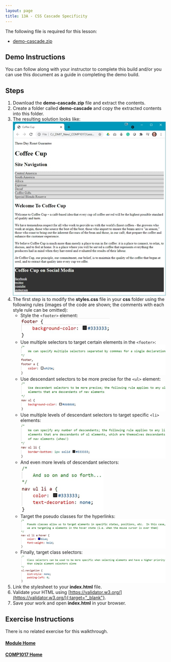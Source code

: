 ```yaml
---
layout: page
title: 13A - CSS Cascade Specificity
---
```

The following file is required for this lesson:

* [demo-cascade.zip](files/demo-cascade.zip)

## Demo Instructions
You can follow along with your instructor to complete this build and/or you can use this document as a guide in completing the demo build.

## Steps
1. Download the **demo-cascade.zip** file and extract the contents.
2. Create a folder called **demo-cascade** and copy the extracted contents into this folder.
3. The resulting solution looks like:<br>
![cascade-final.jpg](files/cascade-final.jpg)
4. The first step is to modify the **styles.css** file in your **css** folder using the following rules (images of the code are shown; the comments with each style rule can be omitted):
    *  Style the `<footer>` element:<br>
        <img src="files/css-styles-a.jpg" alt="footer element">
    *  Use multiple selectors to target certain elements in the `<footer>`:<br>
        <img src="files/css-styles-b.jpg" alt="footer elements">
    *  Use descendant selectors to be more precise for the `<ul>` element:<br>
        <img src="files/css-styles-c.jpg" alt="ul element">
    *  Use multiple levels of descendant selectors to target specific `<li>` elements:<br>
        <img src="files/css-styles-d.jpg" alt="ul element">
    *  And even more levels of descendant selectors:<br>
        <img src="files/css-styles-e.jpg" alt="ul element">
    *  Target the pseudo classes for the hyperlinks:<br>
        <img src="files/css-styles-f.jpg" alt="hyperlinks">
    *  Finally, target class selectors:<br>
        <img src="files/css-styles-g.jpg" alt="class selectors">
5.	Link the stylesheet to your **index.html** file.
6.	Validate your HTML using [https://validator.w3.org/](https://validator.w3.org/){:target="_blank"}.
7.	Save your work and open **index.html** in your browser.

## Exercise Instructions
There is no related exercise for this walkthrough.

#### [Module Home](../)
#### [COMP1017 Home](../../)